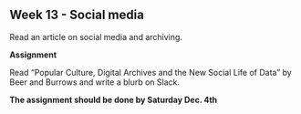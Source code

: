 ## Week 13 - Social media

Read an article on social media and archiving.

**Assignment**  

Read “Popular Culture, Digital Archives and the New Social Life of Data” by Beer and Burrows and write a blurb on Slack.

**The assignment should be done by Saturday Dec. 4th**
